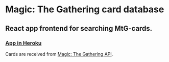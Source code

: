 # Magic: The Gathering card database

## React app frontend for searching MtG-cards.

### [App in Heroku](https://mtg-card-database.herokuapp.com/)

Cards are received from [Magic: The Gathering API](https://docs.magicthegathering.io/).